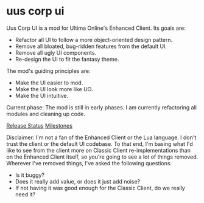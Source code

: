 # uus corp ui
 
Uus Corp UI is a mod for Ultima Online's Enhanced Client. Its goals are:

* Refactor all UI to follow a more object-oriented design pattern.
* Remove all bloated, bug-ridden features from the default UI.
* Remove all ugly UI components.
* Re-design the UI to fit the fantasy theme.

The mod's guiding principles are:

* Make the UI easier to mod.
* Make the UI look more like UO.
* Make the UI intuitive.

Current phase: The mod is still in early phases. 
I am currently refactoring all modules and cleaning up code.

[Release Status](https://github.com/loop-uc-ui/uus-corp-ui/projects)
[Milestones](https://github.com/loop-uc-ui/uus-corp-ui/milestones)

Disclaimer: I'm not a fan of the Enhanced Client or the Lua language. I don't trust the client or the default UI codebase. To that end, I'm basing what I'd like to see from the client more on Classic Client re-implementations than on the Enhanced Client itself, so you're going to see a lot of things removed. Wherever I've removed things, I've asked the following questions:

* Is it buggy?
* Does it really add value, or does it just add noise?
* If not having it was good enough for the Classic Client, do we really need it?

